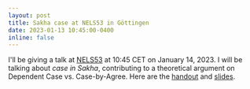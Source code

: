 ```yaml
---
layout: post
title: Sakha case at NELS53 in Göttingen
date: 2023-01-13 10:45:00-0400
inline: false
---
```


I'll be giving a talk at [NELS53](https://virtual.oxfordabstracts.com/#/event/public/3045/program) at 10:45 CET on January 14, 2023.
I will be talking about *case in Sakha*, contributing to a theoretical argument on Dependent Case vs. Case-by-Agree.
Here are the [handout](https://csohyue.github.io/assets/pdf/Yue_NELS53_Sakha_say.pdf) and [slides](https://csohyue.github.io/assets/pdf/Yue_NELS53_slides.pdf).
